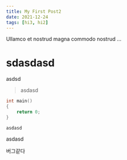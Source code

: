 ```yaml
---
title: My First Post2
date: 2021-12-24
tags: [hi3, hi2]
---
```


Ullamco et nostrud magna commodo nostrud ...

# sdasdasd

asdsd

> asdasd


```c
int main()
{
    return 0;
}
```

	asdasd

asdasd

버그같다

